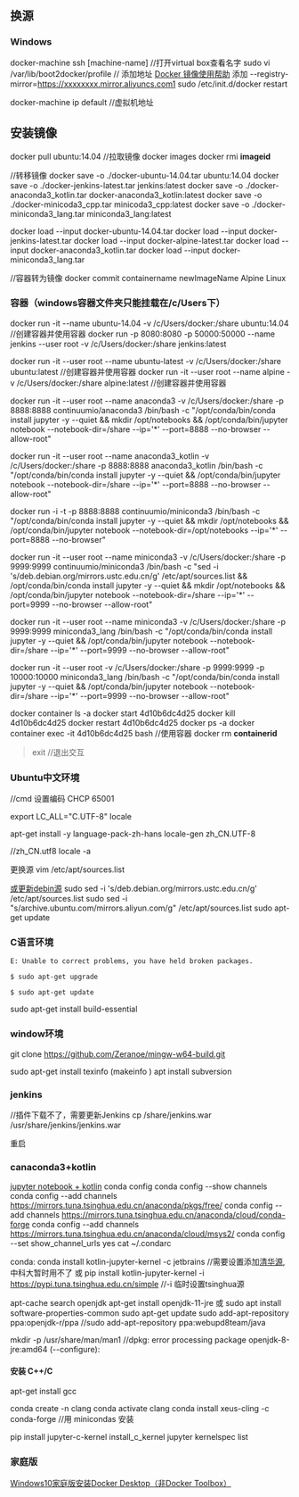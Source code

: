 ## 换源

### Windows
docker-machine ssh [machine-name]           //打开virtual box查看名字
sudo vi /var/lib/boot2docker/profile          // 添加地址 [Docker 镜像使用帮助](https://lug.ustc.edu.cn/wiki/mirrors/help/docker)
添加 --registry-mirror=https://xxxxxxxx.mirror.aliyuncs.com1
sudo /etc/init.d/docker restart

docker-machine ip default //虚拟机地址


## 安装镜像
docker pull ubuntu:14.04 //拉取镜像
docker images 
docker rmi **imageid**

 
//转移镜像
docker save -o ./docker-ubuntu-14.04.tar ubuntu:14.04
docker save -o ./docker-jenkins-latest.tar jenkins:latest
docker save -o ./docker-anaconda3_kotlin.tar docker-anaconda3_kotlin:latest
docker save -o ./docker-minicoda3_cpp.tar minicoda3_cpp:latest
docker save -o ./docker-miniconda3_lang.tar miniconda3_lang:latest

docker load --input docker-ubuntu-14.04.tar
docker load --input docker-jenkins-latest.tar
docker load --input docker-alpine-latest.tar
docker load --input docker-anaconda3_kotlin.tar 
docker load --input docker-miniconda3_lang.tar 

//容器转为镜像
docker commit containername newImageName
Alpine Linux
### 容器（windows容器文件夹只能挂载在/c/Users下）
docker run -it  --name ubuntu-14.04 -v /c/Users/docker:/share ubuntu:14.04  //创建容器并使用容器
docker run -p 8080:8080 -p 50000:50000 --name jenkins --user root -v /c/Users/docker:/share jenkins:latest

docker run -it --user root --name ubuntu-latest -v /c/Users/docker:/share ubuntu:latest  //创建容器并使用容器
docker run -it --user root --name alpine -v /c/Users/docker:/share alpine:latest  //创建容器并使用容器

docker run -it --user root --name anaconda3 -v /c/Users/docker:/share  -p 8888:8888 continuumio/anaconda3 /bin/bash -c "/opt/conda/bin/conda install jupyter -y --quiet && mkdir /opt/notebooks && /opt/conda/bin/jupyter notebook --notebook-dir=/share --ip='*' --port=8888 --no-browser --allow-root"

docker run -it --user root --name anaconda3_kotlin -v /c/Users/docker:/share  -p 8888:8888 anaconda3_kotlin /bin/bash -c "/opt/conda/bin/conda install jupyter -y --quiet   && /opt/conda/bin/jupyter notebook --notebook-dir=/share --ip='*' --port=8888 --no-browser --allow-root"

docker run -i -t -p 8888:8888 continuumio/miniconda3 /bin/bash -c "/opt/conda/bin/conda install jupyter -y --quiet && mkdir /opt/notebooks && /opt/conda/bin/jupyter notebook --notebook-dir=/opt/notebooks --ip='*' --port=8888 --no-browser"

docker run -it --user root --name miniconda3 -v /c/Users/docker:/share  -p 9999:9999 continuumio/miniconda3 /bin/bash -c "sed -i 's/deb.debian.org/mirrors.ustc.edu.cn/g' /etc/apt/sources.list && /opt/conda/bin/conda install jupyter -y --quiet && mkdir /opt/notebooks && /opt/conda/bin/jupyter notebook --notebook-dir=/share --ip='*' --port=9999 --no-browser --allow-root"

docker run -it --user root --name miniconda3 -v /c/Users/docker:/share  -p 9999:9999 miniconda3_lang /bin/bash -c "/opt/conda/bin/conda install jupyter -y --quiet   && /opt/conda/bin/jupyter notebook --notebook-dir=/share --ip='*' --port=9999 --no-browser --allow-root"

docker run -it --user root    -v /c/Users/docker:/share  -p 9999:9999 -p 10000:10000 miniconda3_lang /bin/bash -c "/opt/conda/bin/conda install jupyter -y --quiet   && /opt/conda/bin/jupyter notebook --notebook-dir=/share --ip='*' --port=9999 --no-browser --allow-root"

docker container ls -a
docker start 4d10b6dc4d25
docker kill  4d10b6dc4d25
docker restart 4d10b6dc4d25
docker ps -a
docker container exec -it 4d10b6dc4d25 bash //使用容器
docker rm **containerid**
>exit //退出交互

### Ubuntu中文环境
//cmd 设置编码
CHCP 65001


export LC_ALL="C.UTF-8"
locale

apt-get install -y language-pack-zh-hans
locale-gen zh_CN.UTF-8

//zh_CN.utf8
locale -a

更换源
vim /etc/apt/sources.list


[或更新debin源](http://mirrors.ustc.edu.cn/help/debian.html)
sudo sed -i 's/deb.debian.org/mirrors.ustc.edu.cn/g' /etc/apt/sources.list
sudo sed -i "s/archive.ubuntu.com/mirrors.aliyun.com/g" /etc/apt/sources.list
sudo apt-get update
### C语言环境
``` 
E: Unable to correct problems, you have held broken packages.

$ sudo apt-get upgrade

$ sudo apt-get update
```

sudo apt-get install build-essential



### window环境
git clone https://github.com/Zeranoe/mingw-w64-build.git

sudo apt-get install texinfo (makeinfo )
apt install subversion

### jenkins
//插件下载不了，需要更新Jenkins
cp /share/jenkins.war /usr/share/jenkins/jenkins.war

重启

### canaconda3+kotlin
[jupyter notebook + kotlin](https://blog.jetbrains.com/kotlin/2020/05/kotlin-kernel-for-jupyter-notebook-v0-8/?_ga=2.246012621.813816282.1590907491-895964087.1587827860)
 conda config
 conda config --show channels
 conda config --add channels https://mirrors.tuna.tsinghua.edu.cn/anaconda/pkgs/free/
conda config --add channels https://mirrors.tuna.tsinghua.edu.cn/anaconda/cloud/conda-forge 
conda config --add channels https://mirrors.tuna.tsinghua.edu.cn/anaconda/cloud/msys2/ 
conda config --set show_channel_urls yes
cat ~/.condarc

conda: conda install kotlin-jupyter-kernel -c jetbrains //需要设置添加[清华源](https://mirrors.tuna.tsinghua.edu.cn/help/anaconda/),中科大暂时用不了
或
pip install kotlin-jupyter-kernel -i https://pypi.tuna.tsinghua.edu.cn/simple //-i 临时设置tsinghua源

apt-cache search openjdk
apt-get install openjdk-11-jre
或
sudo apt install software-properties-common
sudo apt-get update
sudo add-apt-repository ppa:openjdk-r/ppa //sudo add-apt-repository ppa:webupd8team/java

mkdir -p /usr/share/man/man1 //dpkg: error processing package openjdk-8-jre:amd64 (--configure):


#### 安装 C++/C
apt-get install gcc

conda create -n clang
conda activate clang
conda install xeus-cling -c conda-forge //用 minicondas 安装

pip install jupyter-c-kernel
install_c_kernel
jupyter kernelspec list


### 家庭版
[Windows10家庭版安装Docker Desktop（非Docker Toolbox）](https://www.jianshu.com/p/1329954aa329)
